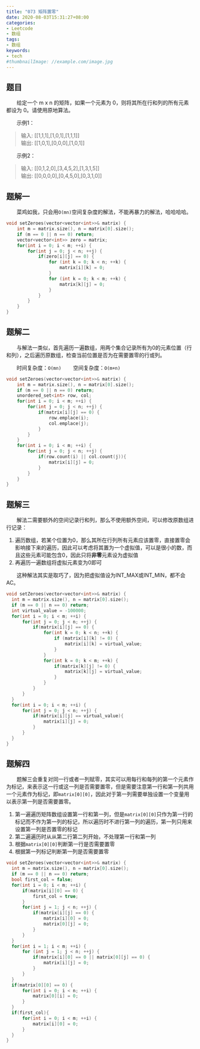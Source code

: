 ```yaml
---
title: "073 矩阵置零"
date: 2020-08-03T15:31:27+08:00
categories:
- Leetcode
- 数组
tags:
- 数组
keywords:
- tech
#thumbnailImage: //example.com/image.jpg
---
```


<!--more-->
## 题目
　　给定一个 m x n 的矩阵，如果一个元素为 0，则将其所在行和列的所有元素都设为 0。请使用原地算法。

　　示例1：
> 输入: [[1,1,1],[1,0,1],[1,1,1]]  
> 输出: [[1,0,1],[0,0,0],[1,0,1]]

　　示例2：
> 输入: [[0,1,2,0],[3,4,5,2],[1,3,1,5]]  
> 输出: [[0,0,0,0],[0,4,5,0],[0,3,1,0]]

## 题解一
　　菜鸡如我，只会用`O(mn)`空间复杂度的解法，不能再暴力的解法，哈哈哈哈。

```cpp
void setZeroes(vector<vector<int>>& matrix) {
    int m = matrix.size(), n = matrix[0].size();
    if (m == 0 || n == 0) return;
    vector<vector<int>> zero = matrix;
    for(int i = 0; i < m; ++i) {
        for(int j = 0; j < n; ++j) {
            if(zero[i][j] == 0) {
                for (int k = 0; k < n; ++k) {
                    matrix[i][k] = 0;
                }
                for (int k = 0; k < m; ++k) {
                    matrix[k][j] = 0;
                }
            }
        }
    }
}
```

## 题解二
　　与解法一类似，首先遍历一遍数组，用两个集合记录所有为0的元素位置（行和列），之后遍历原数组，检查当前位置是否为在需要置零的行或列。

　　时间复杂度：`O(mn)`
　　空间复杂度：`O(m+n)`

```cpp
void setZeroes(vector<vector<int>>& matrix) {
    int m = matrix.size(), n = matrix[0].size();
    if (m == 0 || n == 0) return;
    unordered_set<int> row, col;
    for(int i = 0; i < m; ++i) {
        for(int j = 0; j < n; ++j) {
            if(matrix[i][j] == 0) {
                row.emplace(i);
                col.emplace(j);
            }
        }
    }
    for(int i = 0; i < m; ++i) {
        for(int j = 0; j < n; ++j) {
            if(row.count(i) || col.count(j)){
                matrix[i][j] = 0;
            }
        }
    }
}
```

## 题解三
　　解法二需要额外的空间记录行和列，那么不使用额外空间，可以修改原数组进行记录：
1. 遍历数组，若某个位置为0，那么其所在行列所有元素应该置零，直接置零会影响接下来的遍历，因此可以考虑将其置为一个虚拟值，可以是很小的数，而且这些元素可能包含0，因此只将**非零**元素设为虚拟值
2. 再遍历一遍数组将虚拟元素变为0即可

　　这种解法其实是取巧了，因为把虚拟值设为INT_MAX或INT_MIN，都不会AC。

```cpp
void setZeroes(vector<vector<int>>& matrix) {
  int m = matrix.size(), n = matrix[0].size();
  if (m == 0 || n == 0) return;
  int virtual_value = -100000;
  for(int i = 0; i < m; ++i) {
      for(int j = 0; j < n; ++j) {
          if(matrix[i][j] == 0) {
              for(int k = 0; k < n; ++k) {
                  if (matrix[i][k] != 0) {
                      matrix[i][k] = virtual_value;
                  }
              }
              for(int k = 0; k < m; ++k) {
                  if(matrix[k][j] != 0) {
                      matrix[k][j] = virtual_value;
                  }
              }
          }
      }
  }
  for(int i = 0; i < m; ++i) {
      for(int j = 0; j < n; ++j) {
          if(matrix[i][j] == virtual_value){
              matrix[i][j] = 0;
          }
      }
  }
}
```

## 题解四
　　题解三会重复对同一行或者一列赋零，其实可以用每行和每列的第一个元素作为标记，来表示这一行或这一列是否需要置零，但是需要注意第一行和第一列共用一个元素作为标记，即`matrix[0][0]`，因此对于第一列需要单独设置一个变量用以表示第一列是否需要置零。

1. 第一遍遍历矩阵数组设置第一行和第一列，但是`matrix[0][0]`只作为第一行的标记而不作为第一列的标记，所以遍历时不进行第一列的遍历，第一列只用来设置第一列是否置零的标记
2. 第二遍遍历时从从第二行第二列开始，不处理第一行和第一列
3. 根据`matrix[0][0]`判断第一行是否需要置零
4. 根据第一列标记判断第一列是否需要置零

```cpp
void setZeroes(vector<vector<int>>& matrix) {
  int m = matrix.size(), n = matrix[0].size();
  if (m == 0 || n == 0) return;
  bool first_col = false;
  for(int i = 0; i < m; ++i) {
      if(matrix[i][0] == 0) {
          first_col = true;
      }
      for(int j = 1; j < n; ++j) {
          if(matrix[i][j] == 0) {
              matrix[i][0] = 0;
              matrix[0][j] = 0;
          }
      }
  }
  for(int i = 1; i < m; ++i) {
      for (int j = 1; j < n; ++j) {
          if(matrix[i][0] == 0 || matrix[0][j] == 0) {
              matrix[i][j] = 0;
          }
      }
  }
  if(matrix[0][0] == 0) {
      for(int i = 0; i < n; ++i) {
          matrix[0][i] = 0;
      }
  }
  if(first_col){
      for(int i = 0; i < m; ++i) {
          matrix[i][0] = 0;
      }
  }
}
```